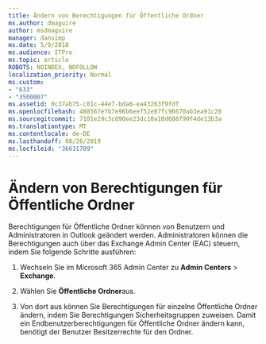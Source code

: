 ```yaml
---
title: Ändern von Berechtigungen für Öffentliche Ordner
ms.author: dmaguire
author: msdmaguire
manager: dansimp
ms.date: 5/9/2018
ms.audience: ITPro
ms.topic: article
ROBOTS: NOINDEX, NOFOLLOW
localization_priority: Normal
ms.custom:
- "633"
- "3500007"
ms.assetid: 0c37ab75-c81c-44e7-bda8-ea43263f9fdf
ms.openlocfilehash: 488567efb7e96b6eef52e87fc96670ab3ea91c20
ms.sourcegitcommit: 7101e29c3c890ee23dc10a10d608f90f4de13b3a
ms.translationtype: MT
ms.contentlocale: de-DE
ms.lasthandoff: 08/26/2019
ms.locfileid: "36631709"
---
```

# <a name="changing-public-folder-permissions"></a>Ändern von Berechtigungen für Öffentliche Ordner

Berechtigungen für Öffentliche Ordner können von Benutzern und Administratoren in Outlook geändert werden. Administratoren können die Berechtigungen auch über das Exchange Admin Center (EAC) steuern, indem Sie folgende Schritte ausführen:
  
1. Wechseln Sie im Microsoft 365 Admin Center zu **Admin Centers** \> **Exchange**.

2. Wählen Sie **Öffentliche Ordner**aus.

3. Von dort aus können Sie Berechtigungen für einzelne Öffentliche Ordner ändern, indem Sie Berechtigungen Sicherheitsgruppen zuweisen. Damit ein Endbenutzerberechtigungen für Öffentliche Ordner ändern kann, benötigt der Benutzer Besitzerrechte für den Ordner.
